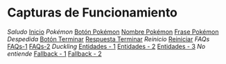 # Capturas de Funcionamiento

*Saludo*
[Inicio](./1.inicio.png)
*Pokémon*
[Botón Pokémon](./images/2.boton-pokemon.png)
[Nombre Pokémon](./images/3.nombre-pokemon.png)
[Frase Pokémon](./images/4.frase-pokemon.png)
*Despedida*
[Botón Terminar](./images/5.boton-terminar.png)
[Respuesta Terminar](./images/6.respuesta-terminar.png)
*Reinicio*
[Reiniciar](./images/7.reinicio.png)
*FAQs*
[FAQs-1](./images/8.faqs-1.png)
[FAQs-2](./images/9.faqs-2.png)
*Duckling*
[Entidades - 1](./images/10.entities-1.png)
[Entidades - 2](./images/11.entities-2.png)
[Entidades - 3](./images/12.entities-3.png)
*No entiende*
[Fallback - 1](./images/13.no-entiendo-1.png)
[Fallback - 2](./images/14.no-entiendo-2.png)

